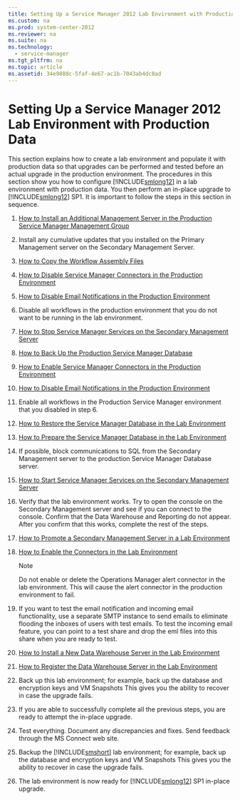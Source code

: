 ```yaml
---
title: Setting Up a Service Manager 2012 Lab Environment with Production Data
ms.custom: na
ms.prod: system-center-2012
ms.reviewer: na
ms.suite: na
ms.technology: 
  - service-manager
ms.tgt_pltfrm: na
ms.topic: article
ms.assetid: 34e9880c-5faf-4e67-ac1b-7043ab4dc8ad
---
```

# Setting Up a Service Manager 2012 Lab Environment with Production Data
This section explains how to create a lab environment and populate it with production data so that upgrades can be performed and tested before an actual upgrade in the production environment. The procedures in this section show you how to configure [!INCLUDE[smlong12](../Token/smlong12_md.md)] in a lab environment with production data. You then perform an in\-place upgrade to [!INCLUDE[smlong12](../Token/smlong12_md.md)] SP1. It is important to follow the steps in this section in sequence.

1.  [How to Install an Additional Management Server in the Production Service Manager Management Group](../Topic/How-to-Install-an-Additional-Management-Server-in-the-Production-Service-Manager-Management-Group.md)

2.  Install any cumulative updates that you installed on the Primary Management server on the Secondary Management Server.

3.  [How to Copy the Workflow Assembly Files](../Topic/How-to-Copy-the-Workflow-Assembly-Files.md)

4.  [How to Disable Service Manager Connectors in the Production Environment](../Topic/How-to-Disable-Service-Manager-Connectors-in-the-Production-Environment.md)

5.  [How to Disable Email Notifications  in the Production Environment](../Topic/How-to-Disable-Email-Notifications--in-the-Production-Environment.md)

6.  Disable all workflows in the production environment that you do not want to be running in the lab environment.

7.  [How to Stop Service Manager Services on the Secondary Management Server](../Topic/How-to-Stop-Service-Manager-Services-on-the-Secondary-Management-Server.md)

8.  [How to Back Up the Production Service Manager Database](../Topic/How-to-Back-Up-the-Production-Service-Manager-Database.md)

9. [How to Enable Service Manager Connectors in the Production Environment](../Topic/How-to-Enable-Service-Manager-Connectors-in-the-Production-Environment.md)

10. [How to Disable Email Notifications  in the Production Environment](../Topic/How-to-Disable-Email-Notifications--in-the-Production-Environment.md)

11. Enable all workflows in the Production Service Manager environment that you disabled in step 6.

12. [How to Restore the Service Manager Database in the Lab Environment](../Topic/How-to-Restore-the-Service-Manager-Database-in-the-Lab-Environment.md)

13. [How to Prepare the Service Manager Database in the Lab Environment](../Topic/How-to-Prepare-the-Service-Manager-Database-in-the-Lab-Environment.md)

14. If possible, block communications to SQL from the Secondary Management server to the production Service Manager Database server.

15. [How to Start Service Manager Services on the Secondary Management Server](../Topic/How-to-Start-Service-Manager-Services-on-the-Secondary-Management-Server.md)

16. Verify that the lab environment works. Try to open the console on the Secondary Management server and see if you can connect to the console. Confirm that the Data Warehouse and Reporting do not appear. After you confirm that this works, complete the rest of the steps.

17. [How to Promote a Secondary Management Server in a Lab Environment](../Topic/How-to-Promote-a-Secondary-Management-Server-in-a-Lab-Environment.md)

18. [How to Enable the Connectors in the Lab Environment](../Topic/How-to-Enable-the-Connectors-in-the-Lab-Environment.md)

    > [!NOTE]
    > Do not enable or delete the Operations Manager alert connector in the lab environment. This will cause the alert connector in the production environment to fail.

19. If you want to test the email notification and incoming email functionality, use a separate SMTP instance to send emails to eliminate flooding the inboxes of users with test emails. To test the incoming email feature, you can point to a test share and drop the eml files into this share when you are ready to test.

20. [How to Install a New Data Warehouse Server in the Lab Environment](../Topic/How-to-Install-a-New-Data-Warehouse-Server-in-the-Lab-Environment.md)

21. [How to Register the Data Warehouse Server in the Lab Environment](../Topic/How-to-Register-the-Data-Warehouse-Server-in-the-Lab-Environment.md)

22. Back up this lab environment; for example, back up the database and encryption keys and VM Snapshots This gives you the ability to recover in case the upgrade fails.

23. If you are able to successfully complete all the previous steps, you are ready to attempt the in\-place upgrade.

24. Test everything. Document any discrepancies and fixes. Send feedback through the MS Connect web site.

25. Backup the [!INCLUDE[smshort](../Token/smshort_md.md)] lab environment; for example, back up the database and encryption keys and VM Snapshots This gives you the ability to recover in case the upgrade fails.

26. The lab environment is now ready for [!INCLUDE[smlong12](../Token/smlong12_md.md)] SP1 in\-place upgrade.

